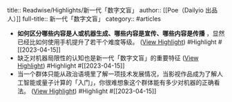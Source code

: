 title:: Readwise/Highlights/新一代「数字文盲」
author:: [[Poe（Dailyio 出品人）]]
full-title:: 新一代「数字文盲」
category:: #articles

- **如何区分哪些内容是人或机器生成、哪些内容是宣传、哪些内容是传播** ，显然已经比如何使用手机提升了若干个难度等级。 ([View Highlight](https://read.readwise.io/read/01gy23mbj4j04xq1pzzx48j06x)) #Highlight #[[2023-04-15]]
- 缺乏对机器局限性的认知也是新一代「数字文盲」的重要特征 ([View Highlight](https://read.readwise.io/read/01gy23kvbt6cvv5r8vxjy0e7xe)) #Highlight #[[2023-04-15]]
- 当一个群体只能从政治语境里了解一项技术发展情况，当影视作品成为了解人工智能或量子计算的「入门」，你很难想象这个群体能有多少对机器的正确看法。 ([View Highlight](https://read.readwise.io/read/01gy23m04ks7a891jq98wf0vhb)) #Highlight #[[2023-04-15]]